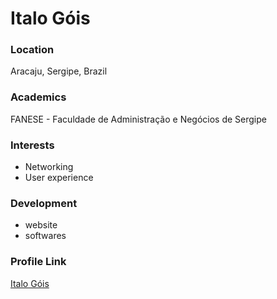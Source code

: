 # Italo Góis

### Location

Aracaju, Sergipe, Brazil

### Academics

FANESE - Faculdade de Administração e Negócios de Sergipe

### Interests

- Networking
- User experience

### Development

- website
- softwares

### Profile Link

[Italo Góis](https://github.com/italogois)
